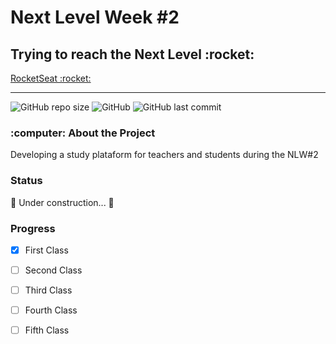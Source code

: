 <h1> Next Level Week #2</h1> 
<h2> Trying to reach the Next Level :rocket: </h2>
<a href="https://rocketseat.com.br">RocketSeat :rocket:</a>

-----------------------------------------------------------------------------------------------------

![GitHub repo size](https://img.shields.io/github/repo-size/carolfons/next-level-week-2)
![GitHub](https://img.shields.io/github/license/carolfons/next-level-week-2)
![GitHub last commit](https://img.shields.io/github/last-commit/carolfons/next-level-week-2)

<h3> :computer: About the Project </h3>
<p> Developing a study plataform for teachers and students during the NLW#2 </p>

<h3> Status </h3>
<p> 🚧  Under construction...  🚧 </p>

### Progress
- [x] First Class
- [ ] Second Class
- [ ] Third Class
- [ ] Fourth Class
- [ ] Fifth Class


